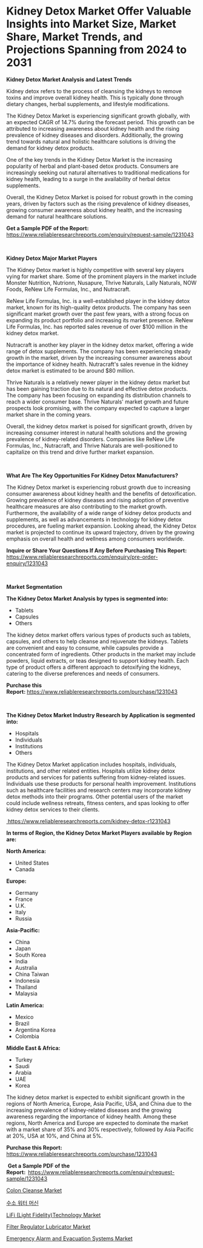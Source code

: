 <p><h1>Kidney Detox Market Offer Valuable Insights into Market Size, Market Share, Market Trends, and Projections Spanning from 2024 to 2031</h1></p><p><strong>Kidney Detox Market Analysis and Latest Trends</strong></p>
<p><p>Kidney detox refers to the process of cleansing the kidneys to remove toxins and improve overall kidney health. This is typically done through dietary changes, herbal supplements, and lifestyle modifications.</p><p>The Kidney Detox Market is experiencing significant growth globally, with an expected CAGR of 14.7% during the forecast period. This growth can be attributed to increasing awareness about kidney health and the rising prevalence of kidney diseases and disorders. Additionally, the growing trend towards natural and holistic healthcare solutions is driving the demand for kidney detox products.</p><p>One of the key trends in the Kidney Detox Market is the increasing popularity of herbal and plant-based detox products. Consumers are increasingly seeking out natural alternatives to traditional medications for kidney health, leading to a surge in the availability of herbal detox supplements.</p><p>Overall, the Kidney Detox Market is poised for robust growth in the coming years, driven by factors such as the rising prevalence of kidney diseases, growing consumer awareness about kidney health, and the increasing demand for natural healthcare solutions.</p></p>
<p><strong>Get a Sample PDF of the Report:&nbsp;</strong> <a href="https://www.reliableresearchreports.com/enquiry/request-sample/1231043">https://www.reliableresearchreports.com/enquiry/request-sample/1231043</a></p>
<p>&nbsp;</p>
<p><strong>Kidney Detox Major Market Players</strong></p>
<p><p>The Kidney Detox market is highly competitive with several key players vying for market share. Some of the prominent players in the market include Monster Nutrition, Nutrionn, Nusapure, Thrive Naturals, Lally Naturals, NOW Foods, ReNew Life Formulas, Inc., and Nutracraft.</p><p>ReNew Life Formulas, Inc. is a well-established player in the kidney detox market, known for its high-quality detox products. The company has seen significant market growth over the past few years, with a strong focus on expanding its product portfolio and increasing its market presence. ReNew Life Formulas, Inc. has reported sales revenue of over $100 million in the kidney detox market.</p><p>Nutracraft is another key player in the kidney detox market, offering a wide range of detox supplements. The company has been experiencing steady growth in the market, driven by the increasing consumer awareness about the importance of kidney health. Nutracraft's sales revenue in the kidney detox market is estimated to be around $80 million.</p><p>Thrive Naturals is a relatively newer player in the kidney detox market but has been gaining traction due to its natural and effective detox products. The company has been focusing on expanding its distribution channels to reach a wider consumer base. Thrive Naturals' market growth and future prospects look promising, with the company expected to capture a larger market share in the coming years.</p><p>Overall, the kidney detox market is poised for significant growth, driven by increasing consumer interest in natural health solutions and the growing prevalence of kidney-related disorders. Companies like ReNew Life Formulas, Inc., Nutracraft, and Thrive Naturals are well-positioned to capitalize on this trend and drive further market expansion.</p></p>
<p>&nbsp;</p>
<p><strong>What Are The Key Opportunities For Kidney Detox Manufacturers?</strong></p>
<p><p>The Kidney Detox market is experiencing robust growth due to increasing consumer awareness about kidney health and the benefits of detoxification. Growing prevalence of kidney diseases and rising adoption of preventive healthcare measures are also contributing to the market growth. Furthermore, the availability of a wide range of kidney detox products and supplements, as well as advancements in technology for kidney detox procedures, are fueling market expansion. Looking ahead, the Kidney Detox market is projected to continue its upward trajectory, driven by the growing emphasis on overall health and wellness among consumers worldwide.</p></p>
<p><strong>Inquire or Share Your Questions If Any Before Purchasing This Report:</strong> <a href="https://www.reliableresearchreports.com/enquiry/pre-order-enquiry/1231043">https://www.reliableresearchreports.com/enquiry/pre-order-enquiry/1231043</a></p>
<p>&nbsp;</p>
<p><strong>Market Segmentation</strong></p>
<p><strong>The Kidney Detox Market Analysis by types is segmented into:</strong></p>
<p><ul><li>Tablets</li><li>Capsules</li><li>Others</li></ul></p>
<p><p>The kidney detox market offers various types of products such as tablets, capsules, and others to help cleanse and rejuvenate the kidneys. Tablets are convenient and easy to consume, while capsules provide a concentrated form of ingredients. Other products in the market may include powders, liquid extracts, or teas designed to support kidney health. Each type of product offers a different approach to detoxifying the kidneys, catering to the diverse preferences and needs of consumers.</p></p>
<p><strong>Purchase this Report:&nbsp;</strong><a href="https://www.reliableresearchreports.com/purchase/1231043">https://www.reliableresearchreports.com/purchase/1231043</a></p>
<p>&nbsp;</p>
<p><strong>The Kidney Detox Market Industry Research by Application is segmented into:</strong></p>
<p><ul><li>Hospitals</li><li>Individuals</li><li>Institutions</li><li>Others</li></ul></p>
<p><p>The Kidney Detox Market application includes hospitals, individuals, institutions, and other related entities. Hospitals utilize kidney detox products and services for patients suffering from kidney-related issues. Individuals use these products for personal health improvement. Institutions such as healthcare facilities and research centers may incorporate kidney detox methods into their programs. Other potential users of the market could include wellness retreats, fitness centers, and spas looking to offer kidney detox services to their clients.</p></p>
<p><a href="https://www.reliableresearchreports.com/kidney-detox-r1231043">&nbsp;https://www.reliableresearchreports.com/kidney-detox-r1231043</a></p>
<p><strong>In terms of Region, the Kidney Detox Market Players available by Region are:</strong></p>
<p>
    <p> <strong> North America: </strong>
        <ul>
            <li>United States</li>
            <li>Canada</li>
        </ul>
        </p> 
    <p> <strong> Europe: </strong>
        <ul>
            <li>Germany</li>
            <li>France</li>
            <li>U.K.</li>
            <li>Italy</li>
            <li>Russia</li>
        </ul>
        </p> 
    <p> <strong> Asia-Pacific: </strong>
        <ul>
            <li>China</li>
            <li>Japan</li>
            <li>South Korea</li>
            <li>India</li>
            <li>Australia</li>
            <li>China Taiwan</li>
            <li>Indonesia</li>
            <li>Thailand</li>
            <li>Malaysia</li>
        </ul>
        </p> 
    <p> <strong> Latin America: </strong>
        <ul>
            <li>Mexico</li>
            <li>Brazil</li>
            <li>Argentina Korea</li>
            <li>Colombia</li>
        </ul>
        </p> 
    <p> <strong> Middle East & Africa: </strong>
        <ul>
            <li>Turkey</li>
            <li>Saudi</li>
            <li>Arabia</li>
            <li>UAE</li>
            <li>Korea</li>
        </ul>
    </p>
    </p>
<p><p>The kidney detox market is expected to exhibit significant growth in the regions of North America, Europe, Asia Pacific, USA, and China due to the increasing prevalence of kidney-related diseases and the growing awareness regarding the importance of kidney health. Among these regions, North America and Europe are expected to dominate the market with a market share of 35% and 30% respectively, followed by Asia Pacific at 20%, USA at 10%, and China at 5%.</p></p>
<p><strong>Purchase this Report: </strong><a href="https://www.reliableresearchreports.com/purchase/1231043">https://www.reliableresearchreports.com/purchase/1231043</a></p>
<p>&nbsp;<strong>Get a Sample PDF of the Report:&nbsp;&nbsp;</strong><a href="https://www.reliableresearchreports.com/enquiry/request-sample/1231043">https://www.reliableresearchreports.com/enquiry/request-sample/1231043</a></p>
<p><strong></strong></p>
<p><p><a href="https://github.com/HenrietteMills1/Market-Research-Report-List-1/blob/main/colon-cleanse-market.md">Colon Cleanse Market</a></p><p><a href="https://medium.com/@sherlock567567/%EC%88%98%EC%86%8C%EC%88%98-%EA%B8%B0%EA%B3%84-%EC%8B%9C%EC%9E%A5%EC%9D%80-%EC%8B%9C%EC%9E%A5-%EC%A0%90%EC%9C%A0%EC%9C%A8-%EC%8B%9C%EC%9E%A5-%EB%8F%99%ED%96%A5-%EB%B0%8F-%EC%8B%9C%EC%9E%A5-%EC%84%B1%EC%9E%A5%EC%97%90-%EB%8C%80%ED%95%9C-%EC%A0%95%EB%B3%B4%EB%A5%BC-%EC%A0%9C%EA%B3%B5%ED%95%A9%EB%8B%88%EB%8B%A4-5ced07cba4f9">수소 워터 머신</a></p><p><a href="https://medium.com/@maryroseguilty/lifi-light-fidelity-technology-nbsp-market-focuses-on-market-share-size-and-projected-forecast-fad669a016b1">LiFi (Light Fidelity)Technology Market</a></p><p><a href="https://www.linkedin.com/pulse/filter-regulator-lubricator-market-size-trends-complete-lyunc">Filter Regulator Lubricator Market</a></p><p><a href="https://medium.com/@loganunn65756/decoding-emergency-alarm-and-evacuation-systems-market-metrics-market-share-trends-and-growth-6dd72e904a6e">Emergency Alarm and Evacuation Systems Market</a></p></p>